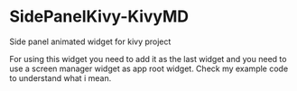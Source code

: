 # SidePanelKivy-KivyMD
Side panel animated widget for kivy project


For using this widget you need to add it as the last widget and you need to use a screen manager widget as app root widget. Check my example code to understand what i mean.


<img source = "sidepanel.gif"></img>
